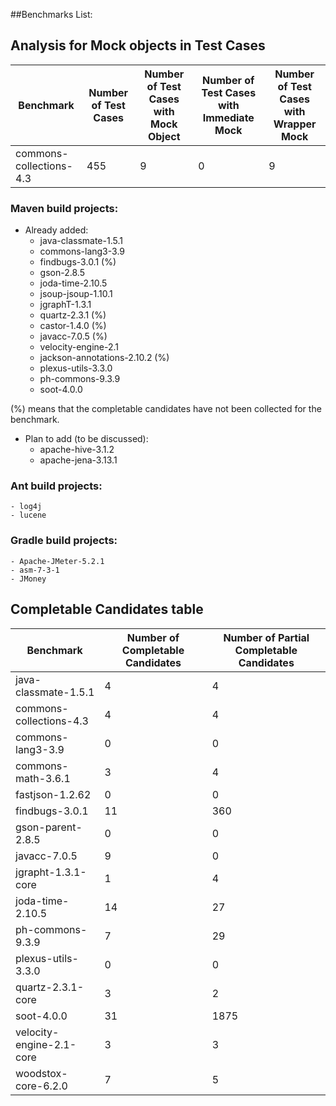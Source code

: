 ##Benchmarks List:

## Analysis for Mock objects in Test Cases
| Benchmark | Number of Test Cases | Number of Test Cases with Mock Object | Number of Test Cases with Immediate Mock | Number of Test Cases with Wrapper Mock |
| --- | --- | --- | --- | --- |
| commons-collections-4.3 | 455 | 9 | 0 | 9 |


### Maven build projects:
- Already added:
	- java-classmate-1.5.1
	- commons-lang3-3.9
	- findbugs-3.0.1  (%)
	- gson-2.8.5
	- joda-time-2.10.5
	- jsoup-jsoup-1.10.1
	- jgraphT-1.3.1
	- quartz-2.3.1  (%)
	- castor-1.4.0  (%)
	- javacc-7.0.5  (%)
	- velocity-engine-2.1
	- jackson-annotations-2.10.2 (%)
	- plexus-utils-3.3.0
	- ph-commons-9.3.9
	- soot-4.0.0

(%) means that the completable candidates have not been collected for the benchmark.

- Plan to add (to be discussed):
	- apache-hive-3.1.2
	- apache-jena-3.13.1

### Ant build projects:
	- log4j
	- lucene


### Gradle build projects:
	- Apache-JMeter-5.2.1
	- asm-7-3-1
	- JMoney

## Completable Candidates table
| Benchmark | Number of Completable Candidates | Number of Partial Completable Candidates |
| --- | --- | --- |
| java-classmate-1.5.1 | 4 | 4 |
| commons-collections-4.3 | 4 | 4 |
| commons-lang3-3.9 | 0 | 0 |
| commons-math-3.6.1 | 3 | 4 |
| fastjson-1.2.62 | 0 | 0 |
| findbugs-3.0.1 | 11 | 360 |
| gson-parent-2.8.5 | 0 | 0 |
| javacc-7.0.5 | 9 | 0 |
| jgrapht-1.3.1-core | 1 | 4 |
| joda-time-2.10.5 | 14 | 27 |
| ph-commons-9.3.9 | 7 | 29 |
| plexus-utils-3.3.0 | 0 | 0 |
| quartz-2.3.1-core | 3 | 2 |
| soot-4.0.0 | 31 | 1875 |
| velocity-engine-2.1-core | 3 | 3 |
| woodstox-core-6.2.0 | 7 | 5 | |
